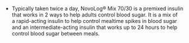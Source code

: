 - Typically taken twice a day, NovoLog® Mix 70/30 is a premixed insulin that works in 2 ways to help adults control blood sugar. It is a mix of a rapid-acting insulin to help control mealtime spikes in blood sugar and an intermediate-acting insulin that works up to 24 hours to help control blood sugar between meals.